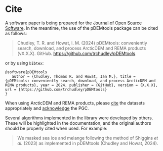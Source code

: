 # Cite

A software paper is being prepared for the [Journal of Open Source Software](https://joss.theoj.org/). In the meantime, the use of the pDEMtools package can be cited as follows:

> Chudley, T. R. and Howat, I. M. (2024) pDEMtools: conveniently search, download, and process ArcticDEM and REMA products (vX.X.X). GitHub. https://github.com/trchudley/pDEMtools

or by using `bibtex`:

```
@software{pDEMtools
   author = {Chudley, Thomas R. and Howat, Ian M.}, title = {pDEMtools: conveniently search, download, and process ArcticDEM and REMA products}, year = 2024, publisher = {GitHub}, version = {X.X.X}, url = {https://github.com/trchudley/pDEMtools} 
}
```

When using ArcticDEM and REMA products, please [cite](../appendix/references.md) the datasets appropriately and [acknowledge](../appendix/acknowledgements.md) the PGC.

Several algorithms implemented in the library were developed by others. These will be highlighted in the documentation, and the original authors should be properly cited when used. For example:

> We masked sea ice and melange following the method of Shiggins _et al._ (2023) as implemented in pDEMtools (Chudley and Howat, 2024).
